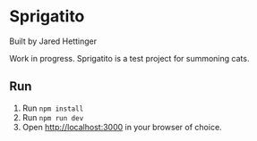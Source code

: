 # Sprigatito

Built by Jared Hettinger

Work in progress. Sprigatito is a test project for summoning cats.

## Run

1. Run `npm install`
1. Run `npm run dev`
1. Open [http://localhost:3000](http://localhose:3000) in your browser of choice.
